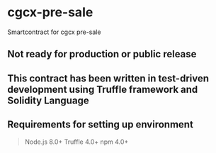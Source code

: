 # cgcx-pre-sale
Smartcontract for cgcx pre-sale


## Not ready for production or public release 

## This contract has been written in test-driven development using Truffle framework and Solidity Language 

## Requirements for setting up environment 

 > Node.js 8.0+ 
 > Truffle 4.0+
 > npm 4.0+
 
 
